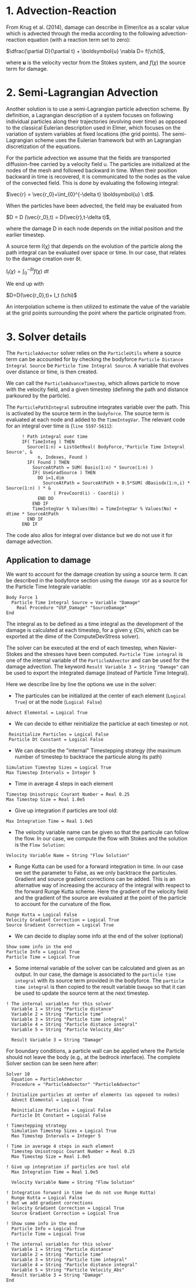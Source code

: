 

# 1. Advection-Reaction 

From Krug et al. (2014), damage can describe in Elmer/Ice as a scalar value which is advected through the media according to the following advection-reaction equation (with a reaction term set to zero):

$\dfrac{\partial D}{\partial t} + \boldsymbol{u} \nabla D= f(\chi)$,

where $\boldsymbol{u}$ is the velocity vector from the Stokes system, and $f(\chi)$ the source term for damage.

# 2.	Semi-Lagrangian Advection

Another solution is to use a semi-Lagrangian particle advection scheme. By definition, a Lagrangian description of a system focuses on following individual particles along their trajectories (evolving over time) as opposed to the classical Eulerian description used in Elmer, which focuses on the variation of system variables at fixed locations (the grid points). The semi-Lagrangian scheme uses the Eulerian framework but with an Lagrangian discretization of the equations.

For the particle advection we assume that the fields are transported diffusion-free carried by a velocity field u. The particles are initialized at the nodes of the mesh and followed backward in time. When their position backward in time is recovered, it is communicated to the nodes as the value of the convected field. This is done by evaluating the following integral:

$\vec{r} = \vec{r_0}+\int_{0}^{-\delta t} \boldsymbol{u} \ dt$.

When the particles have been advected, the field may be evaluated from 

$D = D (\vec{r_0},t) = D(\vec{r},t-\delta t)$,

where the damage D in each node depends on the initial position and the earlier timestep. 

A source term I(χ) that depends on the evolution of the particle along the path integral can be evaluated over space or time. In our case, that relates to the damage creation over δt.

$I_t (\chi)= \int_{0}^{-\delta t} f(\chi) \ dt$

We end up with

$D=D(\vec{r_0},t)+ I_t (\chi)$

An interpolation scheme is then utilized to estimate the value of the variable at the grid points surrounding the point where the particle originated from. 

# 3. Solver details

The `ParticleAdvector` solver relies on the `ParticleUtils` where a source term can be accounted for by checking the bodyforce `Particle Distance Integral Source` be `Particle Time Integral Source`. A variable that evolves over distance or time, is then created.

We can call the `ParticleAdvanceTimestep`, which allows particle to move with the velocity field, and a given timestep (defining the path and distance parkoured by the particle). 

The `ParticlePathIntegral` subroutine integrates variable over the path. This is activated by the source term in the `bodyforce`. The source term is evaluated at each node and added to the `TimeIntegVar`. The relevant code for an integral over time is (`line 5597-5611`):

```
      ! Path integral over time
      IF( TimeInteg ) THEN
        Source(1:n) = ListGetReal( BodyForce,'Particle Time Integral Source', &
            n, Indexes, Found )
        IF( Found ) THEN
          SourceAtPath = SUM( Basis(1:n) * Source(1:n) )
          IF( UseGradSource ) THEN
            DO i=1,dim
              SourceAtPath = SourceAtPath + 0.5*SUM( dBasisdx(1:n,i) * Source(1:n) ) * &
                  ( PrevCoord(i) - Coord(i) )
            END DO
          END IF
          TimeIntegVar % Values(No) = TimeIntegVar % Values(No) + dtime * SourceAtPath
        END IF
      END IF
```

The code also allos for integral over distance but we do not use it for damage advection. 

## Application to damage

We want to account for the damage creation by using a source term. It can be described in the bodyforce section using the `damage USF` as a source for the Particle Time Integrale variable:

```
Body Force 1
  Particle Time Integral Source = Variable "Damage"
    Real Procedure "USF_Damage" "SourceDamage"
End
```

The integral as to be defined as a time integral as the development of the damage is calculated at each timestep, for a given χ (Chi, which can be exported at the dime of the ComputeDevStress solver). 

The solver can be executed at the end of each timestep, when Navier-Stokes and the stresses have been computed. `Particle Time integral` is one of the internal variable of the `ParticleAdvector` and can be used for the damage advection. The keyword `Result Variable 3 = String "Damage"` can be used to export the integrated damage (instead of Particle Time Integral). 

Here we describe line by line the options we use in the solver:

* The particules can be initialized at the center of each element (`Logical True`) or at the node (`Logical False`)
```
Advect Elemental = Logical True
```

* We can decide to either reinitialize the particlue at each timestep or not. 
```
 Reinitialize Particles = Logical False
 Particle Dt Constant = Logical False
```

* We can describe the "internal" Timestepping strategy (the maximum number of timestep to backtrace the particule along its path)
```
Simulation Timestep Sizes = Logical True
Max Timestep Intervals = Integer 5
```

* Time in average 4 steps in each element
```
Timestep Unisotropic Courant Number = Real 0.25
Max Timestep Size = Real 1.0e5
```

* Give up integration if particles are tool old:
```
Max Integration Time = Real 1.0e5
```

* The velocity variable name can be given so that the particule can follow the flow. In our case, we compute the flow with Stokes and the solution is the `Flow Solution`:
```
Velocity Variable Name = String "Flow Solution"
```

* Runge Kutta can be used for a forward integration in time. In our case we set the parameter to False, as we only backtrace the particules. Gradient and source gradient corrections can be added. This is an alternative way of increasing the accuracy of the integral with respect to the forward Runge Kutta scheme. Here the gradient of the velocity field and the gradient of the source are evaluated at the point of the particle to account for the curvature of the flow. 
```
Runge Kutta = Logical False
Velocity Gradient Correction = Logical True
Source Gradient Correction = Logical True

```

* We can decide to display some info at the end of the solver (optional)
```
Show some info in the end
Particle Info = Logical True
Particle Time = Logical True
```

* Some internal variable of the solver can be calculated and given as an output. In our case, the damage is associated to the `particle time integral` with its source term provided in the bodyforce. The `particle time integral` is then copied to the result variable `Damage` so that it can be used to update the source term at the next timestep.
```
! The internal variables for this solver
  Variable 1 = String "Particle distance"
  Variable 2 = String "Particle time"
  Variable 3 = String "Particle time integral"
  Variable 4 = String "Particle distance integral"
  Variable 5 = String "Particle Velocity_Abs"
  
  Result Variable 3 = String "Damage"
```

For boundary conditions, a particle wall can be applied where the Particle should not leave the body (e.g., at the bedrock interface). The complete Solver section can be seen here after:

```
Solver 10
  Equation = ParticleAdvector
  Procedure = "ParticleAdvector" "ParticleAdvector"

! Initialize particles at center of elements (as opposed to nodes)
  Advect Elemental = Logical True

  Reinitialize Particles = Logical False
  Particle Dt Constant = Logical False

! Timestepping strategy
  Simulation Timestep Sizes = Logical True
  Max Timestep Intervals = Integer 5

! Time in average 4 steps in each element
  Timestep Unisotropic Courant Number = Real 0.25
  Max Timestep Size = Real 1.0e5

! Give up integration if particles are tool old
  Max Integration Time = Real 1.0e5

  Velocity Variable Name = String "Flow Solution"

! Integration forward in time (we do not use Runge Kutta)
  Runge Kutta = Logical False
! But we add gradient corrections
  Velocity Gradient Correction = Logical True
  Source Gradient Correction = Logical True

! Show some info in the end
  Particle Info = Logical True
  Particle Time = Logical True

! The internal variables for this solver
  Variable 1 = String "Particle distance"
  Variable 2 = String "Particle time"
  Variable 3 = String "Particle time integral"
  Variable 4 = String "Particle distance integral"
  Variable 5 = String "Particle Velocity_Abs"
  Result Variable 3 = String "Damage"
End

```
